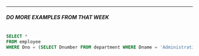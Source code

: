 ****


##### DO MORE EXAMPLES FROM THAT WEEK

```sql

SELECT *
FROM employee
WHERE Dno = (SELECT Dnumber FROM department WHERE Dname = 'Administration');
```
